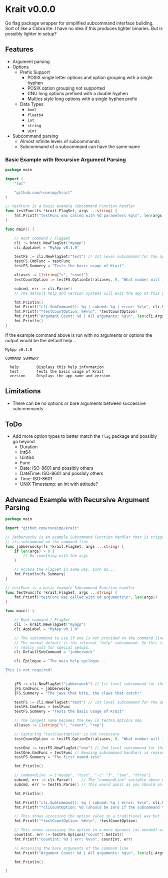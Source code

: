 Krait v0.0.0
============

Go flag package wrapper for simplified subcommand interface building. Sort of like a Cobra lite. I have no idea if this produces lighter binaries. But is possibly lighter in setup?


Features
--------

* Argument parsing
* Options
	* Prefix Support
		* POSIX single letter options and option grouping with a single hyphen
		* POSIX option grouping not supported
		* GNU long options prefixed with a double hyphen
		* Multics style long options with a single hyphen prefix
	* Data Types
		* `bool`
		* `float64`
		* `int`
		* `string`
		* `uint`
* Subcommand parsing
	* Almost infinite levels of subcommands
	* Subcommand of a subcommand can have the same name


### Basic Example with Recursive Argument Parsing


```go
package main

import (
	"fmt"

	"github.com/runeimp/krait"
)

// testFunc is a basic example Subcommand Function handler
func testFunc(fs *krait.FlagSet, args ...string) {
	fmt.Printf("testFunc was called with %d parameters %q\n", len(args), args)
}

func main() {

	// Root command / FlagSet
	cli := krait.NewFlagSet("myapp")
	cli.AppLabel = "MyApp v0.1.0"

	testFS := cli.NewFlagSet("test") // 1st level subcommand for the application
	testFS.CmdFunc = testFunc
	testFS.Summery = "Tests the basic usage of Krait"

	aliases := []string{"c", "count"}
	testCountOption := testFS.OptionInt(aliases, 0, "What number will invoke 'The Count'")

	subcmd, err := cli.Parse()
	// The default help and version systems will exit the app at this point if called

	fmt.Println()
	fmt.Printf("cli.SubCommand(): %q | subcmd: %q | error: %v\n", cli.SubCommand(), subcmd, err)
	fmt.Printf("*testCountOption: %#v\n", *testCountOption)
	fmt.Printf("Argument Count: %d | All arguments: %q\n", len(cli.Args()), cli.Args())
	fmt.Println()
}
```

If the example command above is run with no arguments or options the output would be the default help...

```text
MyApp v0.1.0

COMMAND SUMMERY
---------------
  help        Displays this help information
  test        Tests the basic usage of Krait
  version     Displays the app name and version

```


Limitations
-----------

* There can be no options or bare arguments between successive subcommands


ToDo
----

* Add more option types to better match the `flag` package and possibly go beyond
	* Duration
	* Int64
	* Uint64
	* Func
	* Date: ISO-8601 and possibly others
	* DateTime: ISO-8601 and possibly others
	* Time: ISO-8601
	* UNIX Timestamp: an int with attitude?



Advanced Example with Recursive Argument Parsing
------------------------------------------------

```go
package main

import "github.com/runeimp/krait"

// jabberwocky is an example Subcommand Function handler that is triggered by
// its subcommand on the command line
func jabberwocky(fs *krait.FlagSet, args ...string) {
	if len(args) > 0 {
		// Do something with the args
	}

	// Access the FlagSet in some way, such as...
	fmt.Println(fs.Summery)
}

// testFunc is a basic example Subcommand Function handler
func testFunc(fs *krait.FlagSet, args ...string) {
	fmt.Printf("testFunc was called with %d arguments\n", len(args))
}

func main() {

	// Root command / FlagSet
	cli := krait.NewFlagSet("myapp")
	cli.AppLabel = "MyApp v0.1.0"

	// The subcommand to use if one is not provided on the command line.
	// The normal default is the internal "help" subcommand. So this is
	// really just for special setups.
	cli.DefaultSubCommand = "jabberwock"

	cli.Epilogue = `The main help epilogue...

This is not required!
`

	jFS := cli.NewFlagSet("jabberwock") // 1st level subcommand for the application
	jFS.CmdFunc = jabberwocky
	jFS.Summery = "The jaws that bite, the claws that catch!"

	testFS := cli.NewFlagSet("test") // 1st level subcommand for the application
	testFS.CmdFunc = testFunc
	testFS.Summery = "Tests the basic usage of Krait"

	// The longest name becomes the key in testFS.Options map
	aliases := []string{"c", "count", "rep"}

	// Capturing "testCountOption" is not necessary
	testCountOption := testFS.OptionInt(aliases, 0, "What number will invoke 'The Count'")

	testOne := testFS.NewFlagSet("one") // 2nd level subcommand for the test subcommand
	testOne.CmdFunc = testFunc // Reusing subcommand handlers is reasonable
	testFS.Summery = "The first named test"

	fmt.Println()

	// commandLine := ["myapp", "test", "-c" "3", "two", "three"]
	subcmd, err := cli.Parse()    // The "commandLine" variable above could be passed for testing purposes
	subcmd, err := testFS.Parse() // This would panic as you should only call Parse on the root command/FlagSet

	fmt.Println()

	fmt.Printf("cli.SubCommand(): %q | subcmd: %q | error: %v\n", cli.SubCommand(), subcmd, err)
	fmt.Printf("*cliCountOption: %d (should be zero if the subcommand test was called as --count is an option for test and not root on the command line)\n", *cliCountOption)

	// This shows accessing the option value in a traditional way but is unnecessary
	fmt.Printf("*testCountOption: %#v\n", *testCountOption)

	// This shows accessing the option in a more dynamic (as needed) way
	countInt, err := testFS.Options["count"].GetInt()
	fmt.Printf("countInt: %d | err: %v\n", countInt, err)

	// Accessing the bare arguments of the command line
	fmt.Printf("Argument Count: %d | All arguments: %q\n", len(cli.Args()), cli.Args())

	fmt.Println()

}
```
